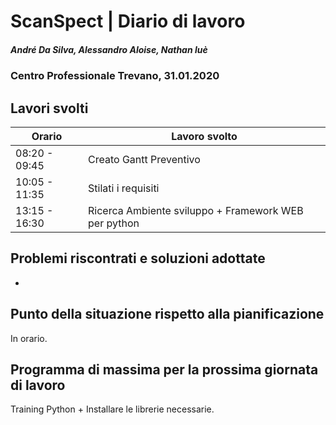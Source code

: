# ScanSpect | Diario di lavoro
##### André Da Silva, Alessandro Aloise, Nathan luè
### Centro Professionale Trevano, 31.01.2020

## Lavori svolti


|Orario        |Lavoro svolto                           |
|--------------|----------------------------------------|
|08:20 - 09:45 | Creato Gantt Preventivo                |
|10:05 - 11:35 | Stilati i requisiti                    |
|13:15 - 16:30 | Ricerca Ambiente sviluppo + Framework WEB per python       |

##  Problemi riscontrati e soluzioni adottate

-

##  Punto della situazione rispetto alla pianificazione

In orario.

## Programma di massima per la prossima giornata di lavoro

Training Python + Installare le librerie necessarie.
